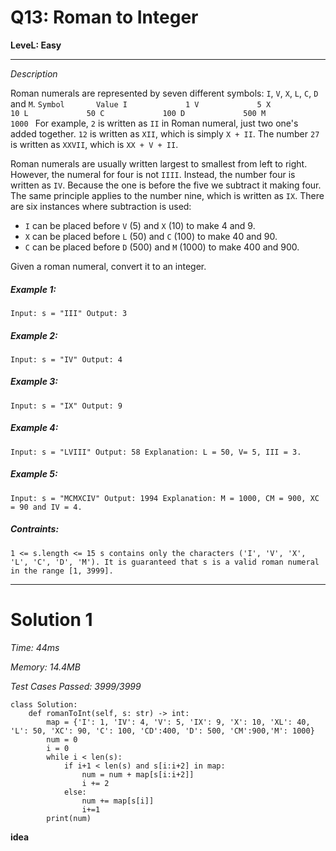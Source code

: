 # Q13: Roman to Integer

**LeveL: Easy**

-----

*Description*

Roman numerals are represented by seven different symbols: `I`, `V`, `X`, `L`, `C`, `D` and `M`.
`Symbol       Value
I             1
V             5
X             10
L             50
C             100
D             500
M             1000
`
For example, `2` is written as `II` in Roman numeral, just two one's added together. `12` is written as `XII`, which is simply `X + II`. The number `27` is written as `XXVII`, which is `XX + V + II`.

Roman numerals are usually written largest to smallest from left to right. However, the numeral for four is not `IIII`. Instead, the number four is written as `IV`. Because the one is before the five we subtract it making four. The same principle applies to the number nine, which is written as `IX`. There are six instances where subtraction is used:

* `I` can be placed before `V` (5) and `X` (10) to make 4 and 9.
* `X` can be placed before `L` (50) and `C` (100) to make 40 and 90.
* `C` can be placed before `D` (500) and `M` (1000) to make 400 and 900.

Given a roman numeral, convert it to an integer.

##### Example 1:
`Input: s = "III"
Output: 3`

##### Example 2:
`Input: s = "IV"
Output: 4`

##### Example 3:
`Input: s = "IX"
Output: 9`

##### Example 4:
`Input: s = "LVIII"
Output: 58
Explanation: L = 50, V= 5, III = 3.`

##### Example 5:
`Input: s = "MCMXCIV"
Output: 1994
Explanation: M = 1000, CM = 900, XC = 90 and IV = 4.`

##### Contraints:
`1 <= s.length <= 15
s contains only the characters ('I', 'V', 'X', 'L', 'C', 'D', 'M').
It is guaranteed that s is a valid roman numeral in the range [1, 3999].`


---------

# Solution 1

*Time: 44ms*

*Memory: 14.4MB*

*Test Cases Passed: 3999/3999*

```Python3
class Solution:
    def romanToInt(self, s: str) -> int:
        map = {'I': 1, 'IV': 4, 'V': 5, 'IX': 9, 'X': 10, 'XL': 40, 'L': 50, 'XC': 90, 'C': 100, 'CD':400, 'D': 500, 'CM':900,'M': 1000}
        num = 0
        i = 0
        while i < len(s):
            if i+1 < len(s) and s[i:i+2] in map:
                num = num + map[s[i:i+2]]
                i += 2
            else:
                num += map[s[i]]
                i+=1
        print(num)
```

**idea**
